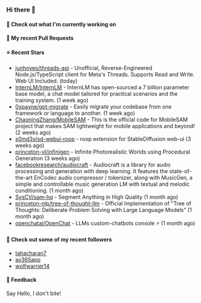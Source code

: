 ### Hi there 👋

#### 👷 Check out what I'm currently working on

#### 🔨 My recent Pull Requests


#### ⭐ Recent Stars

- [junhoyeo/threads-api](https://github.com/junhoyeo/threads-api) - Unofficial, Reverse-Engineered Node.js/TypeScript client for Meta&#39;s Threads. Supports Read and Write. Web UI Included. (today)
- [InternLM/InternLM](https://github.com/InternLM/InternLM) - InternLM has open-sourced a 7 billion parameter base model, a chat model tailored for practical scenarios and the training system. (1 week ago)
- [0xpayne/gpt-migrate](https://github.com/0xpayne/gpt-migrate) - Easily migrate your codebase from one framework or language to another. (1 week ago)
- [ChaoningZhang/MobileSAM](https://github.com/ChaoningZhang/MobileSAM) - This is the official code for MobileSAM project that makes SAM lightweight for mobile applications and beyond! (2 weeks ago)
- [s0md3v/sd-webui-roop](https://github.com/s0md3v/sd-webui-roop) - roop extension for StableDiffusion web-ui (3 weeks ago)
- [princeton-vl/infinigen](https://github.com/princeton-vl/infinigen) - Infinite Photorealistic Worlds using Procedural Generation (3 weeks ago)
- [facebookresearch/audiocraft](https://github.com/facebookresearch/audiocraft) - Audiocraft is a library for audio processing and generation with deep learning. It features the state-of-the-art EnCodec audio compressor / tokenizer, along with MusicGen, a simple and controllable music generation LM with textual and melodic conditioning. (1 month ago)
- [SysCV/sam-hq](https://github.com/SysCV/sam-hq) - Segment Anything in High Quality (1 month ago)
- [princeton-nlp/tree-of-thought-llm](https://github.com/princeton-nlp/tree-of-thought-llm) - Official Implementation of &#34;Tree of Thoughts: Deliberate Problem Solving with Large Language Models&#34; (1 month ago)
- [openchatai/OpenChat](https://github.com/openchatai/OpenChat) - LLMs custom-chatbots console ⚡ (1 month ago)

#### 👯 Check out some of my recent followers

- [tahacharan7](https://github.com/tahacharan7)
- [av365app](https://github.com/av365app)
- [wolfwarrier14](https://github.com/wolfwarrier14)

#### 💬 Feedback

Say Hello, I don't bite!